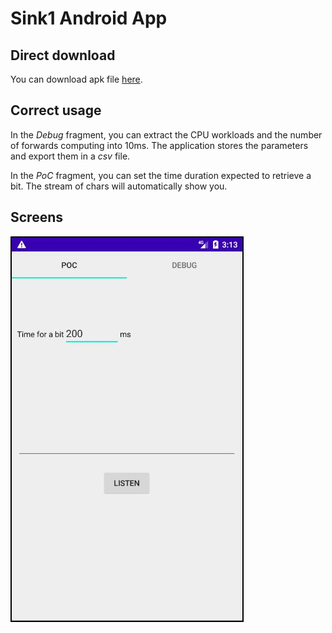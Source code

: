 # Sink1 Android App

## Direct download
You can download apk file [here](https://drive.google.com/file/d/1HgLtTNjgqLGXvzI6K4-nLTA_qXaLllqe/view?usp=sharing).

## Correct usage
In the *Debug* fragment, you can extract the CPU workloads and the number of forwards computing into 10ms. The application stores the parameters and export them in a *csv* file.

In the *PoC* fragment, you can set the time duration expected to retrieve a bit. The stream of chars will automatically show you.

## Screens
![home screen](images/home_screen.jpg)